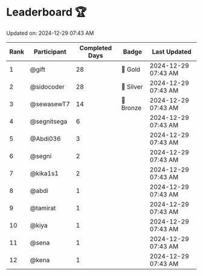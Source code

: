# Leaderboard 🏆

Updated on: 2024-12-29 07:43 AM

| Rank | Participant       | Completed Days | Badge      | Last Updated         |
|------|-------------------|----------------|------------|----------------------|
| 1    | @gift             | 28             | 🏅 Gold     | 2024-12-29 07:43 AM |
| 2    | @sidocoder        | 28             | 🥈 Silver   | 2024-12-29 07:43 AM |
| 3    | @sewasewT7        | 14             | 🥉 Bronze   | 2024-12-29 07:43 AM |
| 4    | @segnitsega       | 6              |            | 2024-12-29 07:43 AM |
| 5    | @Abdi036          | 3              |            | 2024-12-29 07:43 AM |
| 6    | @segni            | 2              |            | 2024-12-29 07:43 AM |
| 7    | @kika1s1          | 2              |            | 2024-12-29 07:43 AM |
| 8    | @abdi             | 1              |            | 2024-12-29 07:43 AM |
| 9    | @tamirat          | 1              |            | 2024-12-29 07:43 AM |
| 10   | @kiya             | 1              |            | 2024-12-29 07:43 AM |
| 11   | @sena             | 1              |            | 2024-12-29 07:43 AM |
| 12   | @kena             | 1              |            | 2024-12-29 07:43 AM |
